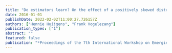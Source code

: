 ```yaml
---
title: "Do estimators learn? On the effect of a positively skewed distribution of effort data on software portfolio productivity"
date: 2016-01-01
publishDate: 2022-02-02T11:00:27.726157Z
authors: ["Hennie Huijgens", "Frank Vogelezang"]
publication_types: ["1"]
abstract: ""
featured: false
publication: "*Proceedings of the 7th International Workshop on Emerging Trends in Software Metrics*"
---
```


